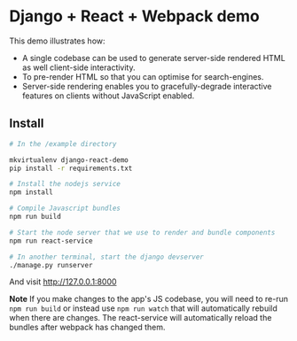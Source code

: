 Django + React + Webpack demo
=============================

This demo illustrates how:
- A single codebase can be used to generate server-side 
rendered HTML as well client-side interactivity.
- To pre-render HTML so that you can optimise for search-engines.
- Server-side rendering enables you to gracefully-degrade 
interactive features on clients without JavaScript enabled.


Install
-------

```bash
# In the /example directory

mkvirtualenv django-react-demo
pip install -r requirements.txt

# Install the nodejs service
npm install

# Compile Javascript bundles
npm run build

# Start the node server that we use to render and bundle components
npm run react-service

# In another terminal, start the django devserver
./manage.py runserver
```

And visit http://127.0.0.1:8000

**Note** If you make changes to the app's JS codebase, you will need to re-run `npm run build` or instead use
`npm run watch` that will automatically rebuild when there are changes. The react-service will automatically reload
the bundles after webpack has changed them.

